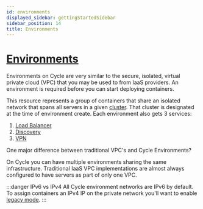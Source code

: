 ```yaml
---
id: environments
displayed_sidebar: gettingStartedSidebar
sidebar_position: 14
title: Environments
---
```


# [Environments](/reference/environments/)
Environments on Cycle are very similar to the secure, isolated, virtual private cloud (VPC) that you may be used to from IaaS providers. An environment is required before you can start deploying containers.  

This resource represents a group of containers that share an isolated network that spans all servers in a given [cluster](/getting-started/concepts/clusters). That cluster is designated at the time of environment create. Each environment also gets 3 services:

1. [Load Balancer](/reference/environments/services/loadbalancer)
2. [Discovery](/reference/environments/services/discovery)
3. [VPN](/reference/environments/services/VPN)


One major difference between traditional VPC's and Cycle Environments?  

On Cycle you can have multiple environments sharing the same infrastructure. Traditional IaaS VPC implementations are almost always configured to have servers as part of only one VPC.

:::danger IPv6 vs IPv4
All Cycle environment networks are IPv6 by default. To assign containers an IPv4 IP on the private network you'll want to enable [legacy mode](/reference/environments/).
:::


